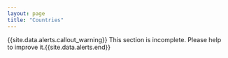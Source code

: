 ```yaml
---
layout: page
title: "Countries"
---
```


{{site.data.alerts.callout_warning}} This section is incomplete. Please help to improve it.{{site.data.alerts.end}} 